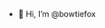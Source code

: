 - 👋 Hi, I’m @bowtiefox


<!---
bowtiefox/bowtiefox is a ✨ special ✨ repository because its `README.md` (this file) appears on your GitHub profile.
You can click the Preview link to take a look at your changes.
--->
